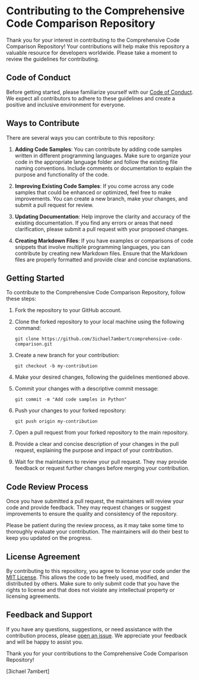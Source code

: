 # Contributing to the Comprehensive Code Comparison Repository

Thank you for your interest in contributing to the Comprehensive Code Comparison Repository! Your contributions will help make this repository a valuable resource for developers worldwide. Please take a moment to review the guidelines for contributing.

## Code of Conduct

Before getting started, please familiarize yourself with our [Code of Conduct](CODE_OF_CONDUCT.md). We expect all contributors to adhere to these guidelines and create a positive and inclusive environment for everyone.

## Ways to Contribute

There are several ways you can contribute to this repository:

1. **Adding Code Samples**: You can contribute by adding code samples written in different programming languages. Make sure to organize your code in the appropriate language folder and follow the existing file naming conventions. Include comments or documentation to explain the purpose and functionality of the code.

2. **Improving Existing Code Samples**: If you come across any code samples that could be enhanced or optimized, feel free to make improvements. You can create a new branch, make your changes, and submit a pull request for review.

3. **Updating Documentation**: Help improve the clarity and accuracy of the existing documentation. If you find any errors or areas that need clarification, please submit a pull request with your proposed changes.

4. **Creating Markdown Files**: If you have examples or comparisons of code snippets that involve multiple programming languages, you can contribute by creating new Markdown files. Ensure that the Markdown files are properly formatted and provide clear and concise explanations.

## Getting Started

To contribute to the Comprehensive Code Comparison Repository, follow these steps:

1. Fork the repository to your GitHub account.

2. Clone the forked repository to your local machine using the following command:
   ```
   git clone https://github.com/3ichael7ambert/comprehensive-code-comparison.git
   ```

3. Create a new branch for your contribution:
   ```
   git checkout -b my-contribution
   ```

4. Make your desired changes, following the guidelines mentioned above.

5. Commit your changes with a descriptive commit message:
   ```
   git commit -m "Add code samples in Python"
   ```

6. Push your changes to your forked repository:
   ```
   git push origin my-contribution
   ```

7. Open a pull request from your forked repository to the main repository.

8. Provide a clear and concise description of your changes in the pull request, explaining the purpose and impact of your contribution.

9. Wait for the maintainers to review your pull request. They may provide feedback or request further changes before merging your contribution.

## Code Review Process

Once you have submitted a pull request, the maintainers will review your code and provide feedback. They may request changes or suggest improvements to ensure the quality and consistency of the repository.

Please be patient during the review process, as it may take some time to thoroughly evaluate your contribution. The maintainers will do their best to keep you updated on the progress.

## License Agreement

By contributing to this repository, you agree to license your code under the [MIT License](LICENSE). This allows the code to be freely used, modified, and distributed by others. Make sure to only submit code that you have the rights to license and that does not violate any intellectual property or licensing agreements.

## Feedback and Support

If you have any questions, suggestions, or need assistance with the contribution process, please [open an issue](https://github.com/3ichael7ambert/comprehensive-code-comparison/issues). We appreciate your feedback and will be happy to assist you.

Thank you for your contributions to the Comprehensive Code Comparison Repository!

\[3ichael 7ambert\]